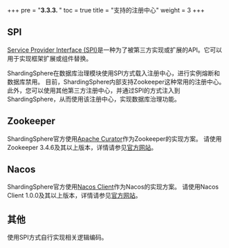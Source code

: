 +++
pre = "<b>3.3.3. </b>"
toc = true
title = "支持的注册中心"
weight = 3
+++

## SPI

[Service Provider Interface (SPI)](https://docs.oracle.com/javase/tutorial/sound/SPI-intro.html)是一种为了被第三方实现或扩展的API。它可以用于实现框架扩展或组件替换。

ShardingSphere在数据库治理模块使用SPI方式载入注册中心，进行实例熔断和数据库禁用。
目前，ShardingSphere内部支持Zookeeper这种常用的注册中心。
此外，您可以使用其他第三方注册中心，并通过SPI的方式注入到ShardingSphere，从而使用该注册中心，实现数据库治理功能。

## Zookeeper

ShardingSphere官方使用[Apache Curator](http://curator.apache.org/)作为Zookeeper的实现方案。
请使用Zookeeper 3.4.6及其以上版本，详情请参见[官方网站](https://zookeeper.apache.org/)。

## Nacos

ShardingSphere官方使用[Nacos Client](https://nacos.io/zh-cn/docs/sdk.html)作为Nacos的实现方案。
请使用Nacos Client 1.0.0及其以上版本，详情请参见[官方网站](https://nacos.io/zh-cn/docs/sdk.html)。

## 其他

使用SPI方式自行实现相关逻辑编码。
